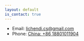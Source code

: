 ```yaml
---
layout: default
is_contact: true
---
```


* Email: [lichendi.cs@gmail.com](mailto:lichendi.cs@gmail.com)
* Phone: [China: +86 18801011904](tel:+86-18801011904)
  
<!---
* Phone: [US: +1 (413)931-1735](tel:+1-4139311735)

## Social

1. [Facebook](#)
2. [Twitter](#)
3. [Google+](#)
-->

